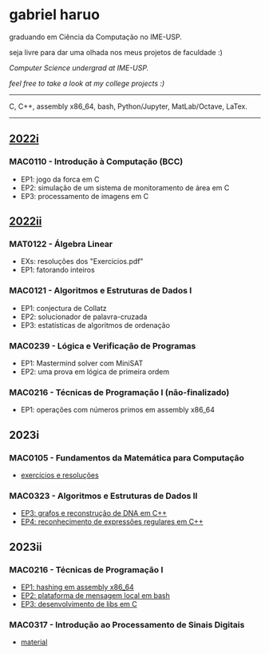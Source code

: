 # gabriel haruo

graduando em Ciência da Computação no IME-USP.

seja livre para dar uma olhada nos meus projetos de faculdade :)

_Computer Science undergrad at IME-USP._

_feel free to take a look at my college projects :)_

---

C, C++, assembly x86_64, bash, Python/Jupyter, MatLab/Octave, LaTex.

---
## [2022i](https://github.com/haruo-gabriel/bcc2022i)
### MAC0110 - Introdução à Computação (BCC)
* EP1: jogo da forca em C
* EP2: simulação de um sistema de monitoramento de área em C
* EP3: processamento de imagens em C

## [2022ii](https://github.com/haruo-gabriel/bcc2022ii)

### MAT0122 - Álgebra Linear
* EXs: resoluções dos "Exercicios.pdf"
* EP1: fatorando inteiros
### MAC0121 - Algoritmos e Estruturas de Dados I
* EP1: conjectura de Collatz
* EP2: solucionador de palavra-cruzada
* EP3: estatísticas de algoritmos de ordenação
### MAC0239 - Lógica e Verificação de Programas
* EP1: Mastermind solver com MiniSAT
* EP2: uma prova em lógica de primeira ordem
### MAC0216 - Técnicas de Programação I (não-finalizado)
* EP1: operações com números primos em assembly x86_64

## 2023i

### MAC0105 - Fundamentos da Matemática para Computação
* [exercícios e resoluções](https://github.com/haruo-gabriel/mac0105-exercicios-2023i)
### MAC0323 - Algoritmos e Estruturas de Dados II
* [EP3: grafos e reconstrução de DNA em C++](https://github.com/haruo-gabriel/mac0323-ep3-2023i)
* [EP4: reconhecimento de expressões regulares em C++](https://github.com/haruo-gabriel/mac0323-ep4-2023i)

## 2023ii

### MAC0216 - Técnicas de Programação I
* [EP1: hashing em assembly x86_64](https://github.com/haruo-gabriel/mac0216-ep1-2023ii)
* [EP2: plataforma de mensagem local em bash](https://github.com/haruo-gabriel/mac0216-ep2-2023ii)
* [EP3: desenvolvimento de libs em C](https://github.com/haruo-gabriel/mac0216-ep3-2023ii)
### MAC0317 - Introdução ao Processamento de Sinais Digitais
* [material](https://github.com/haruo-gabriel/mac0317-2023ii)
